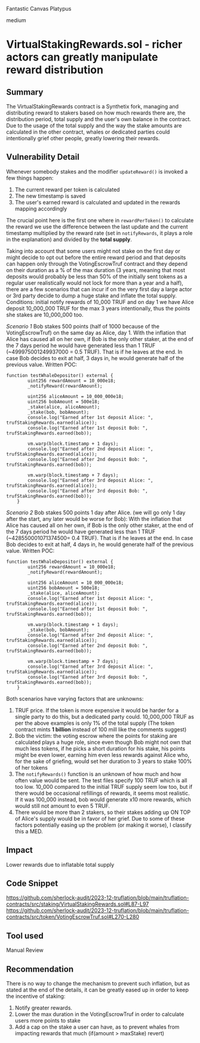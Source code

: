 Fantastic Canvas Platypus

medium

# VirtualStakingRewards.sol - richer actors can greatly manipulate reward distribution

## Summary
The VirtualStakingRewards contract is a Synthetix fork, managing and distributing reward to stakers based on how much rewards there are, the distribution period, total supply and the user's own balance in the contract. Due to the usage of the total supply and the way the stake amounts are calculated in the other contract, whales or dedicated parties could intentionally grief other people, greatly lowering their rewards.

## Vulnerability Detail
Whenever somebody stakes and the modifier ``updateReward()`` is invoked a few things happen:
1. The current reward per token is calculated
2. The new timestamp is saved
3. The user's earned reward is calculated and updated in the rewards mapping accordingly
 
The crucial point here is the first one where in ``rewardPerToken()`` to calculate the reward we use the difference between the last update and the current timestamp multiplied by the reward rate (set in ``notifyRewards``, it plays a role in the explanation) and divided by the **total supply**.

Taking into account that some users might not stake on the first day or might decide to opt out before the entire reward period and that deposits can happen only through the VotingEscrowTruf contract and they depend on their duration as a % of the max duration (3 years, meaning that most deposits would probably be less than 50% of the initially sent tokens as a regular user realistically would not lock for more than a year and a half), there are a few scenarios that can incur if on the very first day a large actor or 3rd party decide to dump a huge stake and inflate the total supply. 
Conditions: initial notify rewards of 10_000 TRUF and on day 1 we have Alice deposit 10_000_000 TRUF for the max 3 years intentionally, thus the points she stakes are 10_000_000 too.

*Scenario 1*
Bob stakes 500 points (half of 1000 because of the VotingEscrowTruf) on the same day as Alice, day 1. 
With the inflation that Alice has caused all on her own, if Bob is the only other staker, at the end of the 7 days period he would have generated less than 1 TRUF (~499975001249937000 = 0.5 TRUF). That is if he leaves at the end. In case Bob decides to exit at half, 3 days in, he would generate half of the previous value.
Written POC:
```solidity
function testWhaleDepositor() external {
        uint256 rewardAmount = 10_000e18;
        _notifyReward(rewardAmount);

        uint256 aliceAmount = 10_000_000e18;
        uint256 bobAmount = 500e18;
        _stake(alice, aliceAmount);
        _stake(bob, bobAmount);
        console.log("Earned after 1st deposit Alice: ", trufStakingRewards.earned(alice));
        console.log("Earned after 1st deposit Bob: ", trufStakingRewards.earned(bob));

        vm.warp(block.timestamp + 1 days);
        console.log("Earned after 2nd deposit Alice: ", trufStakingRewards.earned(alice));
        console.log("Earned after 2nd deposit Bob: ", trufStakingRewards.earned(bob));

        vm.warp(block.timestamp + 7 days);
        console.log("Earned after 3rd deposit Alice: ", trufStakingRewards.earned(alice));
        console.log("Earned after 3rd deposit Bob: ", trufStakingRewards.earned(bob));
    }
```

*Scenario 2*
Bob stakes 500 points 1 day after Alice. (we will go only 1 day after the start, any later would be worse for Bob):
With the inflation that Alice has caused all on her own, if Bob is the only other staker, at the end of the 7 days period he would have generated less than 1 TRUF (~428550001071374500= 0.4 TRUF). That is if he leaves at the end. In case Bob decides to exit at half, 4 days in, he would generate half of the previous value.
Written POC:
```solidity
function testWhaleDepositor() external {
        uint256 rewardAmount = 10_000e18;
        _notifyReward(rewardAmount);

        uint256 aliceAmount = 10_000_000e18;
        uint256 bobAmount = 500e18;
        _stake(alice, aliceAmount);
        console.log("Earned after 1st deposit Alice: ", trufStakingRewards.earned(alice));
        console.log("Earned after 1st deposit Bob: ", trufStakingRewards.earned(bob));

        vm.warp(block.timestamp + 1 days);
        _stake(bob, bobAmount);
        console.log("Earned after 2nd deposit Alice: ", trufStakingRewards.earned(alice));
        console.log("Earned after 2nd deposit Bob: ", trufStakingRewards.earned(bob));

        vm.warp(block.timestamp + 7 days);
        console.log("Earned after 3rd deposit Alice: ", trufStakingRewards.earned(alice));
        console.log("Earned after 3rd deposit Bob: ", trufStakingRewards.earned(bob));
    }
```

Both scenarios have varying factors that are unknowns: 
1. TRUF price. If the token is more expensive it would be harder for a single party to do this, but a dedicated party could. 10_000_000 TRUF as per the above examples is only 1% of the total supply (The token contract mints **1 billion** instead of 100 mill like the comments suggest)
2. Bob the victim: the voting escrow where the points for staking are calculated plays a huge role, since even though Bob might not own that much less tokens, if he picks a short duration for his stake, his points might be even lower, earning him even less rewards against Alice who, for the sake of griefing, would set her duration to 3 years to stake 100% of her tokens
3. The ``notifyRewards()`` function is an unknown of how much and how often value would be sent. The test files specify 100 TRUF which is all too low. 10_000 compared to the initial TRUF supply seem low too, but if there would be occasional refillings of rewards, it seems most realistic. If it was 100_000 instead, bob would generate x10 more rewards, which would still not amount to even 5 TRUF.
4. There would be more than 2 stakers, so their stakes adding up ON TOP of Alice's supply would be in favor of her grief.
Due to some of these factors potentially easing up the problem (or making it worse), I classify this a MED.

## Impact
Lower rewards due to inflatable total supply

## Code Snippet
https://github.com/sherlock-audit/2023-12-truflation/blob/main/truflation-contracts/src/staking/VirtualStakingRewards.sol#L87-L97
https://github.com/sherlock-audit/2023-12-truflation/blob/main/truflation-contracts/src/token/VotingEscrowTruf.sol#L270-L280

## Tool used

Manual Review

## Recommendation
There is no way to change the mechanism to prevent such inflation, but as stated at the end of the details, it can be greatly eased up in order to keep the incentive of staking:
1. Notify greater rewards.
2. Lower the max duration in the VotingEscrowTruf in order to calculate users more points to stake
3. Add a cap on the stake a user can have, as to prevent whales from impacting rewards that much (if(amount > maxStake) revert)